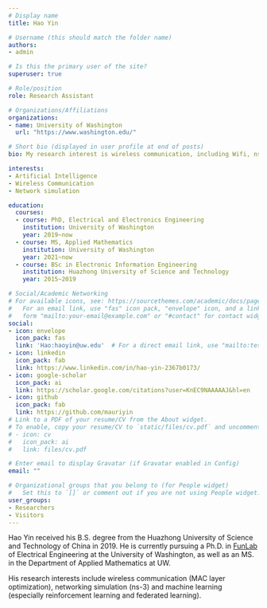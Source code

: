```yaml
---
# Display name
title: Hao Yin

# Username (this should match the folder name)
authors:
- admin

# Is this the primary user of the site?
superuser: true

# Role/position
role: Research Assistant

# Organizations/Affiliations
organizations:
- name: University of Washington
  url: "https://www.washington.edu/"

# Short bio (displayed in user profile at end of posts)
bio: My research interest is wireless communication, including Wifi, ns-3, ML, and URLLC.

interests:
- Artificial Intelligence
- Wireless Communication
- Network simulation

education:
  courses:
  - course: PhD, Electrical and Electronics Engineering
    institution: University of Washington
    year: 2019~now
  - course: MS, Applied Mathematics
    institution: University of Washington
    year: 2021~now
  - course: BSc in Electronic Information Engineering
    institution: Huazhong University of Science and Technology
    year: 2015~2019

# Social/Academic Networking
# For available icons, see: https://sourcethemes.com/academic/docs/page-builder/#icons
#   For an email link, use "fas" icon pack, "envelope" icon, and a link in the
#   form "mailto:your-email@example.com" or "#contact" for contact widget.
social:
- icon: envelope
  icon_pack: fas
  link: 'Hao:haoyin@uw.edu'  # For a direct email link, use "mailto:test@example.org".
- icon: linkedin
  icon_pack: fab
  link: https://www.linkedin.com/in/hao-yin-2367b0173/
- icon: google-scholar
  icon_pack: ai
  link: https://scholar.google.com/citations?user=KnEC9NAAAAAJ&hl=en
- icon: github
  icon_pack: fab
  link: https://github.com/mauriyin
# Link to a PDF of your resume/CV from the About widget.
# To enable, copy your resume/CV to `static/files/cv.pdf` and uncomment the lines below.
# - icon: cv
#   icon_pack: ai
#   link: files/cv.pdf

# Enter email to display Gravatar (if Gravatar enabled in Config)
email: ""

# Organizational groups that you belong to (for People widget)
#   Set this to `[]` or comment out if you are not using People widget.
user_groups:
- Researchers
- Visitors
---
```


Hao Yin received his B.S. degree from the Huazhong University of Science and Technology of China in 2019. He is currently pursuing a Ph.D. in [FunLab](https://depts.washington.edu/funlab/) of Electrical Engineering at the University of Washington, as well as an MS. in the Department of Applied Mathematics at UW. 

His research interests include wireless communication (MAC layer optimization), networking simulation (ns-3) and machine learning (especially reinforcement learning and federated learning).
